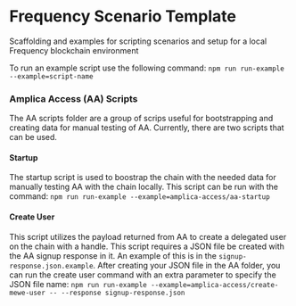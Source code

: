 # Frequency Scenario Template

Scaffolding and examples for scripting scenarios and setup for a local Frequency blockchain environment

To run an example script use the following command: `npm run run-example --example=script-name`

### Amplica Access (AA) Scripts

The AA scripts folder are a group of scrips useful for bootstrapping and creating data for manual testing of AA.
Currently, there are two scripts that can be used.

#### Startup

The startup script is used to boostrap the chain with the needed data for manually testing AA with the
chain locally. This script can be run with the command: `npm run run-example --example=amplica-access/aa-startup`

#### Create User

This script utilizes the payload returned from AA to create a delegated user on the chain with
a handle. This script requires a JSON file be created with the AA signup response in it. An example
of this is in the `signup-response.json.example`. After creating your JSON file in the AA folder, you can run the create
user command with an extra parameter to specify the JSON file name:
`npm run run-example --example=amplica-access/create-mewe-user -- --response signup-response.json`
